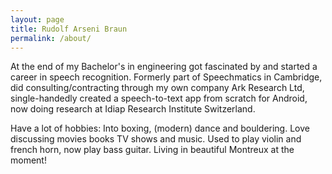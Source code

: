 ```yaml
---
layout: page
title: Rudolf Arseni Braun 
permalink: /about/
---
```


At the end of my Bachelor's in engineering got fascinated by and started a career in speech recognition. Formerly part of Speechmatics in Cambridge, did consulting/contracting through my own company Ark Research Ltd, single-handedly created a speech-to-text app from scratch for Android, now doing research at Idiap Research Institute Switzerland. 

Have a lot of hobbies: Into boxing, (modern) dance and bouldering. Love discussing movies books TV shows and music. Used to play violin and french horn, now play bass guitar. Living in beautiful Montreux at the moment!
